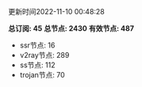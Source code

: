 更新时间2022-11-10 00:48:28

**总订阅: 45**
**总节点: 2430**
**有效节点: 487**
- ssr节点: 16
- v2ray节点: 289
- ss节点: 112
- trojan节点: 70
